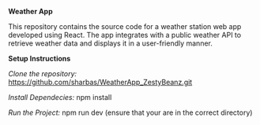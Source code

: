 **Weather App**

This repository contains the source code for a weather station web app developed using React. The app integrates with a public weather API to retrieve weather data and displays it in a user-friendly manner. 


**Setup Instructions**

*Clone the repository:*
https://github.com/sharbas/WeatherApp_ZestyBeanz.git

*Install Dependecies:*
npm install

*Run the Project:*
npm run dev (ensure that your are in the correct directory)







